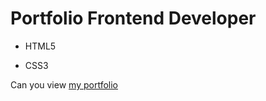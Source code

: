 # Portfolio Frontend Developer
- HTML5
* CSS3

Can you view [my portfolio](https://viivdm.github.io/site/)
